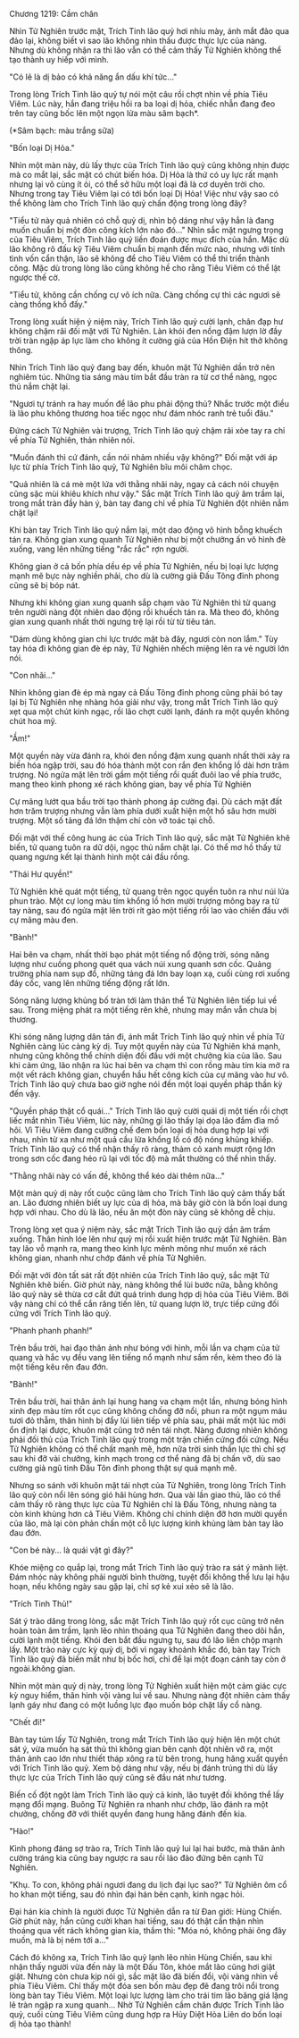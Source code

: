 




Chương 1219: Cầm chân


Nhìn Tử Nghiên trước mặt, Trích Tinh lão quỷ hơi nhíu mày, ánh mắt đảo qua đảo lại, không biết vì sao lão không nhìn thấu được thực lực của nàng. Nhưng dù không nhận ra thì lão vẫn có thể cảm thấy Tử Nghiên không thể tạo thành uy hiếp với mình.

"Có lẽ là dị bảo có khả năng ẩn dấu khí tức..."

Trong lòng Trích Tinh lão quỷ tự nói một câu rồi chợt nhìn về phía Tiêu Viêm. Lúc này, hắn đang triệu hồi ra ba loại dị hỏa, chiếc nhẫn đang đeo trên tay cũng bốc lên một ngọn lửa màu sâm bạch*.

(*Sâm bạch: màu trắng sữa)

"Bốn loại Dị Hỏa."

Nhìn một màn này, dù lấy thực của Trích Tinh lão quỷ cũng không nhịn được mà co mắt lại, sắc mặt có chút biến hóa. Dị Hỏa là thứ có uy lực rất mạnh nhưng lại vô cùng ít ỏi, có thể sở hữu một loại đã là cơ duyên trời cho. Nhưng trong tay Tiêu Viêm lại có tới bốn loại Dị Hỏa! Việc như vậy sao có thể không làm cho Trích Tinh lão quỷ chấn động trong lòng đây?

"Tiểu tử này quả nhiên có chỗ quỷ dị, nhìn bộ dáng như vậy hẳn là đang muốn chuẩn bị một đòn công kích lớn nào đó..." Nhìn sắc mặt ngưng trọng của Tiêu Viêm, Trích Tinh lão quỷ liền đoán được mục đích của hắn. Mặc dù lão không rõ đấu kỹ Tiêu Viêm chuẩn bị mạnh đến mức nào, nhưng với tính tình vốn cẩn thận, lão sẽ không để cho Tiêu Viêm có thể thi triển thành công. Mặc dù trong lòng lão cũng không hề cho rằng Tiêu Viêm có thể lật ngược thế cờ.

"Tiểu tử, không cần chống cự vô ích nữa. Càng chống cự thì các ngươi sẽ càng thống khổ đấy."

Trong lòng xuất hiện ý niệm này, Trích Tinh lão quỷ cười lạnh, chân đạp hư không chậm rãi đối mặt với Tử Nghiên. Làn khói đen nồng đậm lượn lờ đầy trời tràn ngập áp lực làm cho không ít cường giả của Hồn Điện hít thở không thông.

Nhìn Trích Tinh lão quỷ đang bay đến, khuôn mặt Tử Nghiên dần trở nên nghiêm túc. Những tia sáng màu tím bắt đầu tràn ra từ cơ thể nàng, ngọc thủ nắm chặt lại.

"Ngươi tự tránh ra hay muốn để lão phu phải động thủ? Nhắc trước một điều là lão phu không thương hoa tiếc ngọc như đám nhóc ranh trẻ tuổi đâu."

Đứng cách Tử Nghiên vài trượng, Trích Tinh lão quỷ chậm rãi xòe tay ra chỉ về phía Tử Nghiên, thản nhiên nói.

"Muốn đánh thì cứ đánh, cần nói nhảm nhiều vậy không?" Đối mặt với áp lực từ phía Trích Tinh lão quỷ, Tử Nghiên bĩu môi châm chọc.

"Quả nhiên là cá mè một lứa với thằng nhãi này, ngay cả cách nói chuyện cũng sặc mùi khiêu khích như vậy." Sắc mặt Trích Tinh lão quỷ âm trầm lại, trong mắt tràn đầy hàn ý, bàn tay đang chỉ về phía Tử Nghiên đột nhiên nắm chặt lại!

Khi bàn tay Trích Tinh lão quỷ nắm lại, một dao động vô hình bỗng khuếch tán ra. Không gian xung quanh Tử Nghiên như bị một chưởng ấn vô hình đè xuống, vang lên những tiếng "rắc rắc" rợn người.

Không gian ở cả bốn phía dều ép về phía Tử Nghiên, nếu bị loại lực lượng mạnh mẽ bực này nghiền phải, cho dù là cường giả Đấu Tông đỉnh phong cũng sẽ bị bóp nát.

Nhưng khi không gian xung quanh sắp chạm vào Tử Nghiên thì tử quang trên người nàng đột nhiên dao động rồi khuếch tán ra. Mà theo đó, không gian xung quanh nhất thời ngưng trệ lại rồi từ từ tiêu tán.

"Dám dùng không gian chi lực trước mặt bà đây, ngươi còn non lắm." Tùy tay hóa đi không gian đè ép này, Tử Nghiên nhếch miệng lên ra vẻ người lớn nói.

"Con nhãi…"

Nhìn không gian đè ép mà ngay cả Đấu Tông đỉnh phong cũng phải bó tay lại bị Tử Nghiên nhẹ nhàng hóa giải như vậy, trong mắt Trích Tinh lão quỷ xẹt qua một chút kinh ngạc, rồi lão chợt cười lạnh, đánh ra một quyền không chút hoa mỹ.

"Ầm!"

Một quyền này vừa đánh ra, khói đen nồng đậm xung quanh nhất thời xảy ra biến hóa ngập trời, sau đó hóa thành một con rắn đen khổng lồ dài hơn trăm trượng. Nó ngửa mặt lên trời gầm một tiếng rồi quất đuôi lao về phía trước, mang theo kình phong xé rách không gian, bay về phía Tử Nghiên

Cự mãng lướt qua bầu trời tạo thành phong áp cường đại. Dù cách mặt đất hơn trăm trượng nhưng vẫn làm phía dưới xuất hiện một hố sâu hơn mười trượng. Một số tảng đá lớn thậm chí còn vỡ toác tại chỗ.

Đối mặt với thế công hung ác của Trích Tinh lão quỷ, sắc mặt Tử Nghiên khẽ biến, tử quang tuôn ra dữ dội, ngọc thủ nắm chặt lại. Có thể mơ hồ thấy tử quang ngưng kết lại thành hình một cái đầu rồng.

"Thái Hư quyền!"

Tử Nghiên khẽ quát một tiếng, tử quang trên ngọc quyền tuôn ra như núi lửa phun trào. Một cự long màu tím khổng lồ hơn mười trượng mông bay ra từ tay nàng, sau đó ngửa mặt lên trời rít gào một tiếng rồi lao vào chiến đấu với cự mãng màu đen.

"Bành!"

Hai bên va chạm, nhất thời bạo phát một tiếng nổ động trời, sóng năng lượng như cuồng phong quét qua vách núi xung quanh sơn cốc. Quảng trường phía nam sụp đổ, những tảng đá lớn bay loạn xạ, cuối cùng rơi xuống đáy cốc, vang lên những tiếng động rất lớn.

Sóng năng lượng khủng bố tràn tới làm thân thể Tử Nghiên liên tiếp lui về sau. Trong miệng phát ra một tiếng rên khẽ, nhưng may mắn vẫn chưa bị thương.

Khi sóng năng lượng dân tán đi, ánh mắt Trích Tinh lão quỷ nhìn về phía Tử Nghiên càng lúc càng kỳ dị. Tuy một quyền này của Tử Nghiên khá mạnh, nhưng cũng không thể chính diện đối đầu với một chưởng kia của lão. Sau khi cảm ứng, lão nhận ra lúc hai bên va chạm thì con rồng màu tím kia mở ra một vết rách không gian, chuyển hầu hết công kích của cự mãng vào hư vô. Trích Tinh lão quỷ chưa bao giờ nghe nói đến một loại quyền pháp thần kỳ đến vậy.

"Quyền pháp thật cổ quái…" Trích Tinh lão quỷ cười quái dị một tiến rồi chợt liếc mắt nhìn Tiêu Viêm, lúc này, những gì lão thấy lại dọa lão đầm đìa mồ hôi. Vì Tiêu Viêm đang cưỡng chế đem bốn loại dị hỏa dung hợp lại với nhau, nhìn từ xa như một quả cầu lửa khổng lồ có độ nóng khủng khiếp. Trích Tinh lão quỷ có thể nhận thấy rõ ràng, thảm cỏ xanh mượt rộng lớn trong sơn cốc đang héo rũ lại với tốc độ mà mắt thường có thể nhìn thấy.

"Thằng nhãi này có vấn đề, không thể kéo dài thêm nữa…"

Một màn quỷ dị này rốt cuộc cũng làm cho Trích Tinh lão quỷ cảm thấy bất an. Lão đương nhiên biết uy lực của dị hỏa, mà bây giờ còn là bốn loại dung hợp với nhau. Cho dù là lão, nếu ăn một đòn này cũng sẽ không dễ chịu.

Trong lòng xẹt qua ý niệm này, sắc mặt Trích Tinh lão quỷ dần âm trầm xuống. Thân hình lóe lên như quỷ mị rồi xuất hiện trước mặt Tử Nghiên. Bàn tay lão vỗ mạnh ra, mang theo kình lực mênh mông như muốn xé rách không gian, nhanh như chớp đánh về phía Tử Nghiên.

Đối mặt với đòn tất sát rất đột nhiên của Trích Tinh lão quỷ, sắc mặt Tử Nghiên khẽ biến. Giờ phút này, nàng không thể lùi bước nữa, bằng không lão quỷ này sẽ thừa cơ cắt đứt quá trình dung hợp dị hỏa của Tiêu Viêm. Bởi vậy nàng chỉ có thể cắn răng tiến lên, tử quang lượn lờ, trực tiếp cứng đối cứng với Trích Tinh lão quỷ.

"Phanh phanh phanh!"

Trên bầu trời, hai đạo thân ảnh như bóng với hình, mỗi lần va chạm của tử quang và hắc vụ đều vang lên tiếng nổ mạnh như sấm rền, kèm theo đó là một tiếng kêu rên đau đớn.

"Bành!"

Trên bầu trời, hai thân ảnh lại hung hang va chạm một lần, nhưng bóng hình xinh đẹp màu tím rốt cục cũng không chống đỡ nổi, phun ra một ngụm máu tươi đỏ thẫm, thân hình bị đẩy lùi liên tiếp về phía sau, phải mất một lúc mới ổn định lại được, khuôn mặt cũng trở nên tái nhợt. Nàng đương nhiên không phải đối thủ của Trích Tinh lão quỷ trong một trận chiến cứng đối cứng. Nếu Tử Nghiên không có thể chất mạnh mẽ, hơn nữa trời sinh thần lực thì chỉ sợ sau khi đỡ vài chưởng, kinh mạch trong cơ thể nàng đã bị chấn vỡ, dù sao cường giả ngũ tinh Đấu Tôn đỉnh phong thật sự quá mạnh mẽ.

Nhưng so sánh với khuôn mặt tái nhợt của Tử Nghiên, trong lòng Trích Tinh lão quỷ còn nổi lên sóng gió hãi hùng hơn. Qua vài lần giao thủ, lão có thể cảm thấy rõ ràng thực lực của Tử Nghiên chỉ là Đấu Tông, nhưng nàng ta còn kinh khủng hơn cả Tiêu Viêm. Không chỉ chính diện đỡ hơn mười quyền của lão, mà lại còn phản chấn một cỗ lực lượng kinh khủng làm bàn tay lão đau đớn.

"Con bé này... là quái vật gì đây?"

Khóe miệng co quắp lại, trong mắt Trích Tinh lão quỷ trào ra sát ý mãnh liệt. Đám nhóc này không phải người bình thường, tuyệt đối không thể lưu lại hậu hoạn, nếu không ngày sau gặp lại, chỉ sợ kẻ xui xẻo sẽ là lão.

"Trích Tinh Thủ!"

Sát ý trào dâng trong lòng, sắc mặt Trích Tinh lão quỷ rốt cục cũng trở nên hoàn toàn âm trầm, lạnh lẽo nhìn thoáng qua Tử Nghiên đang theo dõi hắn, cười lạnh một tiếng. Khói đen bắt đầu ngưng tụ, sau đó lão liền chộp mạnh lấy. Một trảo này cực kỳ quỷ dị, bởi vì ngay khoảnh khắc đó, bàn tay Trích Tinh lão quỷ đã biến mất như bị bốc hơi, chỉ để lại một đoạn cánh tay còn ở ngoài.không gian.

Nhìn một màn quỷ dị này, trong lòng Tử Nghiên xuất hiện một cảm giác cực kỳ nguy hiểm, thân hình vội vàng lui về sau. Nhưng nàng đột nhiên cảm thấy lạnh gáy như đang có một luồng lực đạo muốn bóp chặt lấy cổ nàng.

"Chết đi!"

Bàn tay túm lấy Tử Nghiên, trong mắt Trích Tinh lão quỷ hiện lên một chút sát ý, vừa muốn hạ sát thủ thì không gian bên cạnh đột nhiên vỡ ra, một thân ảnh cao lớn như thiết tháp xông ra từ bên trong, hung hăng xuất quyền với Trích Tinh lão quỷ. Xem bộ dáng như vậy, nếu bị đánh trúng thì dù lấy thực lực của Trích Tinh lão quỷ cũng sẽ đầu nát như tương.

Biến cố đột ngột làm Trích Tinh lão quỷ cả kinh, lão tuyệt đối không thể lấy mạng đổi mạng. Buông Tử Nghiên ra nhanh như chớp, lão đánh ra một chưởng, chống đỡ với thiết quyền đang hung hăng đánh đến kia.

"Hào!"

Kình phong đáng sợ trào ra, Trích Tinh lão quỷ lui lại hai bước, mà thân ảnh cường tráng kia cũng bay ngược ra sau rồi lảo đảo đứng bên cạnh Tử Nghiên.

"Khụ. To con, không phải ngươi đang du lịch đại lục sao?" Tử Nghiên ôm cổ ho khan một tiếng, sau đó nhìn đại hán bên cạnh, kinh ngạc hỏi.

Đại hán kia chính là người được Tử Nghiên dẫn ra từ Đan giới: Hùng Chiến. Giờ phút này, hắn cũng cười khan hai tiếng, sau đó thật cẩn thận nhìn thoáng qua vết rách không gian kia, thầm thì: "Móa nó, không phải ông đây muốn, mà là bị ném tới a…"

Cách đó không xa, Trích Tinh lão quỷ lạnh lẽo nhìn Hùng Chiến, sau khi nhận thấy người vừa đến này là một Đấu Tôn, khóe mắt lão cũng hơi giật giật. Nhưng còn chưa kịp nói gì, sắc mặt lão đã biến đổi, vội vàng nhìn về phía Tiêu Viêm. Chỉ thấy một đóa sen bốn màu đẹp đẽ đang trôi nổi trong lòng bàn tay Tiêu Viêm. Một loại lực lượng làm cho trái tim lão băng giá lặng lẽ tràn ngập ra xung quanh... Nhờ Tử Nghiên cầm chân được Trích Tinh lão quỷ, cuối cùng Tiêu Viêm cũng dung hợp ra Hủy Diệt Hỏa Liên do bốn loại dị hỏa tạo thành!




